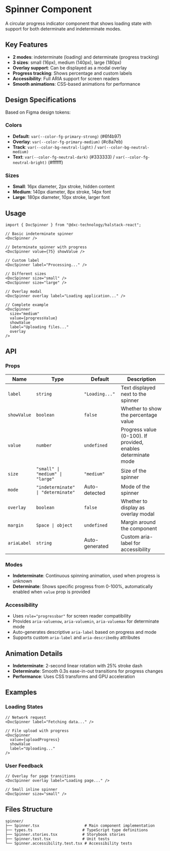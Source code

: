# Spinner Component

A circular progress indicator component that shows loading state with support for both determinate and indeterminate modes.

## Key Features

- **2 modes**: indeterminate (loading) and determinate (progress tracking)
- **3 sizes**: small (16px), medium (140px), large (180px)
- **Overlay support**: Can be displayed as a modal overlay
- **Progress tracking**: Shows percentage and custom labels
- **Accessibility**: Full ARIA support for screen readers
- **Smooth animations**: CSS-based animations for performance

## Design Specifications

Based on Figma design tokens:

### Colors
- **Default**: `var(--color-fg-primary-strong)` (#6f4b97)
- **Overlay**: `var(--color-fg-primary-medium)` (#c8a7eb)
- **Track**: `var(--color-bg-neutral-light)` / `var(--color-bg-neutral-medium)`
- **Text**: `var(--color-fg-neutral-dark)` (#333333) / `var(--color-fg-neutral-bright)` (#ffffff)

### Sizes
- **Small**: 16px diameter, 2px stroke, hidden content
- **Medium**: 140px diameter, 8px stroke, 14px font
- **Large**: 180px diameter, 10px stroke, larger font

## Usage

```tsx
import { DxcSpinner } from "@dxc-technology/halstack-react";

// Basic indeterminate spinner
<DxcSpinner />

// Determinate spinner with progress
<DxcSpinner value={75} showValue />

// Custom label
<DxcSpinner label="Processing..." />

// Different sizes
<DxcSpinner size="small" />
<DxcSpinner size="large" />

// Overlay modal
<DxcSpinner overlay label="Loading application..." />

// Complete example
<DxcSpinner 
  size="medium"
  value={progressValue}
  showValue
  label="Uploading files..."
  overlay
/>
```

## API

### Props

| Name | Type | Default | Description |
|------|------|---------|-------------|
| `label` | `string` | `"Loading..."` | Text displayed next to the spinner |
| `showValue` | `boolean` | `false` | Whether to show the percentage value |
| `value` | `number` | `undefined` | Progress value (0-100). If provided, enables determinate mode |
| `size` | `"small" \| "medium" \| "large"` | `"medium"` | Size of the spinner |
| `mode` | `"indeterminate" \| "determinate"` | Auto-detected | Mode of the spinner |
| `overlay` | `boolean` | `false` | Whether to display as overlay modal |
| `margin` | `Space \| object` | `undefined` | Margin around the component |
| `ariaLabel` | `string` | Auto-generated | Custom aria-label for accessibility |

### Modes

- **Indeterminate**: Continuous spinning animation, used when progress is unknown
- **Determinate**: Shows specific progress from 0-100%, automatically enabled when `value` prop is provided

### Accessibility

- Uses `role="progressbar"` for screen reader compatibility
- Provides `aria-valuenow`, `aria-valuemin`, `aria-valuemax` for determinate mode
- Auto-generates descriptive `aria-label` based on progress and mode
- Supports custom `aria-label` and `aria-describedby` attributes

## Animation Details

- **Indeterminate**: 2-second linear rotation with 25% stroke dash
- **Determinate**: Smooth 0.3s ease-in-out transitions for progress changes
- **Performance**: Uses CSS transforms and GPU acceleration

## Examples

### Loading States
```tsx
// Network request
<DxcSpinner label="Fetching data..." />

// File upload with progress
<DxcSpinner 
  value={uploadProgress} 
  showValue 
  label="Uploading..." 
/>
```

### User Feedback
```tsx
// Overlay for page transitions
<DxcSpinner overlay label="Loading page..." />

// Small inline spinner
<DxcSpinner size="small" />
```

## Files Structure

```
spinner/
├── Spinner.tsx                    # Main component implementation
├── types.ts                      # TypeScript type definitions
├── Spinner.stories.tsx           # Storybook stories
├── Spinner.test.tsx              # Unit tests
└── Spinner.accessibility.test.tsx # Accessibility tests
```
